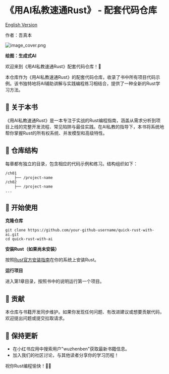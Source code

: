 # 《用AI私教速通Rust》 - 配套代码仓库

[English Version](README.md)

作者：吾真本

![image_cover.png](image-cover.png)

**绘图：生成式AI**

欢迎来到《用AI私教速通Rust》配套代码仓库！🚀

本仓库作为《用AI私教速通Rust》的配套代码仓库，收录了书中所有项目代码示例。该书独特地将AI辅助讲解与实践编程练习相结合，提供了一种全新的Rust学习方法。

## **📖 关于本书**

《用AI私教速通Rust》是一本专注于实战的Rust编程指南，涵盖从需求分析到项目上线的完整开发流程、常见陷阱与最佳实践。在AI私教的指导下，本书将系统地帮你掌握Rust的所有权系统、并发模型和高级特性。

## **📂 仓库结构**

每章都有独立的目录，包含相应的代码示例和练习。结构组织如下：

```
/ch01
    ├── /project-name
/ch02
    ├── /project-name
...

```

## **🚀 开始使用**

**克隆仓库**

```
git clone https://github.com/your-github-username/quick-rust-with-ai.git
cd quick-rust-with-ai

```

**安装Rust（如果尚未安装）**

按照[Rust官方安装指南](https://www.rust-lang.org/tools/install)在你的系统上安装Rust。

**运行项目**

进入第1章目录，按照书中的说明运行第一个项目。

## **🤝 贡献**

本仓库与书籍开发同步维护。如果你发现任何问题、有改进建议或想要贡献代码，欢迎提出问题或提交拉取请求。

## **📢 保持更新**

- 在小红书应用中搜索用户"wuzhenben"获取最新书籍信息。
- 加入我们的社区讨论，与其他读者分享你的学习历程！

祝你Rust编程愉快！🦀✨